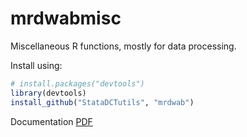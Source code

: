 mrdwabmisc
==========

Miscellaneous R functions, mostly for data processing.

Install using:

```r
# install.packages("devtools")
library(devtools)
install_github("StataDCTutils", "mrdwab")
```

Documentation [PDF](https://github.com/mrdwab/mrdwabmisc/blob/master/mrdwabmisc.pdf?raw=true)
